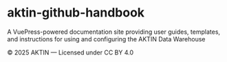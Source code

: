 # aktin-github-handbook
A VuePress-powered documentation site providing user guides, templates, and instructions for using and configuring the AKTIN Data Warehouse

© 2025 AKTIN — Licensed under CC BY 4.0
